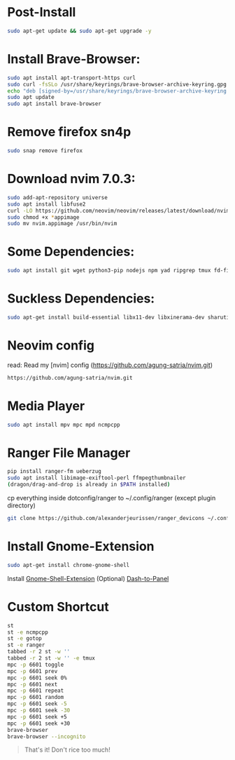 # Post-Install

```sh
sudo apt-get update && sudo apt-get upgrade -y
```

# Install Brave-Browser:

```sh
sudo apt install apt-transport-https curl
sudo curl -fsSLo /usr/share/keyrings/brave-browser-archive-keyring.gpg https://brave-browser-apt-release.s3.brave.com/brave-browser-archive-keyring.gpg
echo "deb [signed-by=/usr/share/keyrings/brave-browser-archive-keyring.gpg arch=amd64] https://brave-browser-apt-release.s3.brave.com/ stable main"|sudo tee /etc/apt/sources.list.d/brave-browser-release.list
sudo apt update
sudo apt install brave-browser
```

# Remove firefox sn4p

```sh
sudo snap remove firefox
```

# Download nvim 7.0.3:

```sh
sudo add-apt-repository universe
sudo apt install libfuse2
curl -LO https://github.com/neovim/neovim/releases/latest/download/nvim.appimage
sudo chmod +x *appimage
sudo mv nvim.appimage /usr/bin/nvim
```

# Some Dependencies:

```sh
sudo apt install git wget python3-pip nodejs npm yad ripgrep tmux fd-find fzf gnome-tweaks xclip
```

# Suckless Dependencies:

```sh
sudo apt-get install build-essential libx11-dev libxinerama-dev sharutils suckless-tools libxft-dev libx11-xcb1 libx11-xcb-dev libxcb-res0-dev sudo libexif-dev libimlib2-dev libharfbuzz-dev fonts-symbola hsetroot
```

# Neovim config

read:
Read my [nvim] config (https://github.com/agung-satria/nvim.git)

```sh
https://github.com/agung-satria/nvim.git
```

# Media Player

```sh
sudo apt install mpv mpc mpd ncmpcpp
```

# Ranger File Manager

```sh
pip install ranger-fm ueberzug
sudo apt install libimage-exiftool-perl ffmpegthumbnailer
(dragon/drag-and-drop is already in $PATH installed)
```

cp everything inside dotconfig/ranger to ~/.config/ranger
(except plugin directory)

```sh
git clone https://github.com/alexanderjeurissen/ranger_devicons ~/.config/ranger/plugins/ranger_devicons
```

# Install Gnome-Extension

```sh
sudo apt-get install chrome-gnome-shell
```

Install [Gnome-Shell-Extension](https://chrome.google.com/webstore/detail/gnome-shell-integration/gphhapmejobijbbhgpjhcjognlahblep?hl=id)
(Optional) [Dash-to-Panel](https://extensions.gnome.org/extension/1160/dash-to-panel/)

# Custom Shortcut

```sh
st
st -e ncmpcpp
st -e gotop
st -e ranger
tabbed -r 2 st -w ''
tabbed -r 2 st -w '' -e tmux
mpc -p 6601 toggle
mpc -p 6601 prev
mpc -p 6601 seek 0%
mpc -p 6601 next
mpc -p 6601 repeat
mpc -p 6601 random
mpc -p 6601 seek -5
mpc -p 6601 seek -30
mpc -p 6601 seek +5
mpc -p 6601 seek +30
brave-browser
brave-browser --incognito
```

> That's it! Don't rice too much!
